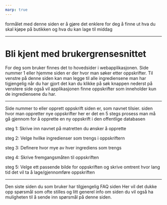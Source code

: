 ```yaml
---
marp: true
---
```


formålet med denne siden er å gjøre det enklere for deg å finne ut hva du skal kjøpe på butikken og hva du kan lage til middag

---

# Bli kjent med brukergrensesnittet

For deg som bruker finnes det to hovedsider i webapplikasjonen.
Side nummer 1 eller hjemme siden er der hvor man søker etter oppskrifter.
Til venstre på denne siden kan man legge til alle ingrediensene man har tigjengelig
når du har gjort det kan du klikke på søk knappen nederst på venstere side også vil applikasjonen finne oppskrifter som inneholder kun de ingrediensene du har.

---

Side nummer to eller opprett oppskrift siden er, som navnet tilsier. siden hvor man oppretter nye oppskrifter
her er det en 5 stegs prosess man må gå gjennom for å opprette en ny oppskrift i den offentlige databasen

steg 1: Skrive inn navnet på matretten du ønsker å opprette

steg 2: Velge hvilke ingredienser som trengs i oppskriftern

steg 3: Definere hvor mye av hver ingrediens som trengs

steg 4: Skrive fremgangsmåten til oppskriften

steg 5: Velge ett passende bilde for oppskriften og skrive omtrent hvor lang tid det vil ta å lage/gjennomføre oppskriften

---

Den siste siden du som bruker har tilgjengelig FAQ siden
Her vil det dukke opp spørsmål som ofte stilles og litt generel info om siden
du vil også ha muligheten til å sende inn spørsmål på denne siden.